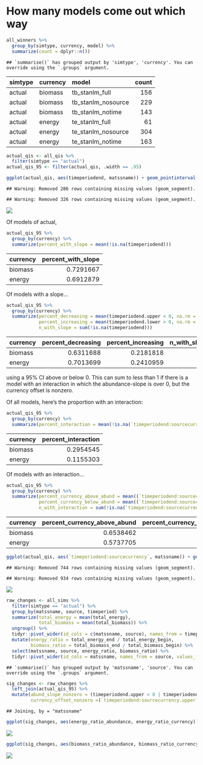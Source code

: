 How many models come out which way
================

``` r
all_winners %>%
  group_by(simtype, currency, model) %>%
  summarize(count = dplyr::n())
```

    ## `summarise()` has grouped output by 'simtype', 'currency'. You can override using the `.groups` argument.

<div class="kable-table">

| simtype | currency | model                | count |
| :------ | :------- | :------------------- | ----: |
| actual  | biomass  | tb\_stanlm\_full     |   156 |
| actual  | biomass  | tb\_stanlm\_nosource |   229 |
| actual  | biomass  | tb\_stanlm\_notime   |   143 |
| actual  | energy   | te\_stanlm\_full     |    61 |
| actual  | energy   | te\_stanlm\_nosource |   304 |
| actual  | energy   | te\_stanlm\_notime   |   163 |

</div>

``` r
actual_qis <- all_qis %>% 
  filter(simtype == "actual") 
actual_qis_95 <- filter(actual_qis, .width == .95)

ggplot(actual_qis, aes(timeperiodend, matssname)) + geom_pointinterval(aes(xmin = timeperiodend.lower, xmax = timeperiodend.upper, width = .width)) + geom_vline(xintercept = 0) + facet_wrap(vars(currency), scales = "free")
```

    ## Warning: Removed 286 rows containing missing values (geom_segment).

    ## Warning: Removed 326 rows containing missing values (geom_segment).

![](02_actual_results_nontransient_files/figure-gfm/unnamed-chunk-2-1.png)<!-- -->

Of models of actual,

``` r
actual_qis_95 %>%
  group_by(currency) %>%
  summarize(percent_with_slope = mean(!is.na(timeperiodend)))
```

<div class="kable-table">

| currency | percent\_with\_slope |
| :------- | -------------------: |
| biomass  |            0.7291667 |
| energy   |            0.6912879 |

</div>

Of models with a slope…

``` r
actual_qis_95 %>%
  group_by(currency) %>%
  summarize(percent_decreasing = mean(timeperiodend.upper < 0, na.rm = T),
            percent_increasing = mean(timeperiodend.lower > 0, na.rm = T),
            n_with_slope = sum(!is.na(timeperiodend)))
```

<div class="kable-table">

| currency | percent\_decreasing | percent\_increasing | n\_with\_slope |
| :------- | ------------------: | ------------------: | -------------: |
| biomass  |           0.6311688 |           0.2181818 |            385 |
| energy   |           0.7013699 |           0.2410959 |            365 |

</div>

using a 95% CI above or below 0. This can sum to less than 1 if there is
a model with an interaction in which the abundance-slope is over 0, but
the currency offset is nonzero.

Of all models, here’s the proportion with an interaction:

``` r
actual_qis_95 %>%
  group_by(currency) %>%
  summarize(percent_interaction = mean(!is.na(`timeperiodend:sourcecurrency`), na.rm = T))
```

<div class="kable-table">

| currency | percent\_interaction |
| :------- | -------------------: |
| biomass  |            0.2954545 |
| energy   |            0.1155303 |

</div>

Of models with an interaction…

``` r
actual_qis_95 %>%
  group_by(currency) %>%
  summarize(percent_currency_above_abund = mean((`timeperiodend:sourcecurrency.lower` >0), na.rm = T),
            percent_currency_below_abund = mean((`timeperiodend:sourcecurrency.upper` <0), na.rm = T),
            n_with_interaction = sum(!is.na(`timeperiodend:sourcecurrency`)))
```

<div class="kable-table">

| currency | percent\_currency\_above\_abund | percent\_currency\_below\_abund | n\_with\_interaction |
| :------- | ------------------------------: | ------------------------------: | -------------------: |
| biomass  |                       0.6538462 |                       0.3269231 |                  156 |
| energy   |                       0.5737705 |                       0.3606557 |                   61 |

</div>

``` r
ggplot(actual_qis, aes(`timeperiodend:sourcecurrency`, matssname)) + geom_pointinterval(aes(xmin = `timeperiodend:sourcecurrency.lower`, xmax = `timeperiodend:sourcecurrency.upper`, width = .width)) + geom_vline(xintercept = 0) + facet_wrap(vars(currency), scales = "free")
```

    ## Warning: Removed 744 rows containing missing values (geom_segment).

    ## Warning: Removed 934 rows containing missing values (geom_segment).

![](02_actual_results_nontransient_files/figure-gfm/unnamed-chunk-6-1.png)<!-- -->

``` r
raw_changes <- all_sims %>%
  filter(simtype == "actual") %>%
  group_by(matssname, source, timeperiod) %>%
  summarize(total_energy = mean(total_energy),
            total_biomass = mean(total_biomass)) %>%
  ungroup() %>%
  tidyr::pivot_wider(id_cols = c(matssname, source), names_from = timeperiod, values_from = c(total_energy, total_biomass)) %>%
  mutate(energy_ratio = total_energy_end / total_energy_begin,
         biomass_ratio = total_biomass_end / total_biomass_begin) %>%
  select(matssname, source, energy_ratio, biomass_ratio) %>%
  tidyr::pivot_wider(id_cols = matssname, names_from = source, values_from = c(energy_ratio, biomass_ratio))
```

    ## `summarise()` has grouped output by 'matssname', 'source'. You can override using the `.groups` argument.

``` r
sig_changes <- raw_changes %>%
  left_join(actual_qis_95) %>%
  mutate(abund_slope_nonzero = (timeperiodend.upper < 0 | timeperiodend.lower > 0) & !is.na(timeperiodend),
         currency_offset_nonzero =(`timeperiodend:sourcecurrency.upper` < 0 | `timeperiodend:sourcecurrency.lower` > 0) & !is.na(`timeperiodend:sourcecurrency`))
```

    ## Joining, by = "matssname"

``` r
ggplot(sig_changes, aes(energy_ratio_abundance, energy_ratio_currency)) + geom_point(alpha = .1) + geom_point(data =filter(sig_changes, abund_slope_nonzero), aes(color = currency_offset_nonzero), alpha = 1) + geom_abline(slope= 1, intercept = 0) + geom_vline(xintercept = 1) + geom_hline(yintercept = 1) + theme(legend.position = "bottom") + ggtitle("Energy")
```

![](02_actual_results_nontransient_files/figure-gfm/unnamed-chunk-7-1.png)<!-- -->

``` r
ggplot(sig_changes, aes(biomass_ratio_abundance, biomass_ratio_currency)) + geom_point(alpha = .1) + geom_point(data =filter(sig_changes, !is.na(timeperiodend)), aes(color = currency_offset_nonzero), alpha = 1) + geom_abline(slope= 1, intercept = 0) + geom_vline(xintercept = 1) + geom_hline(yintercept = 1) + theme(legend.position = "bottom") + ggtitle("Biomass")
```

![](02_actual_results_nontransient_files/figure-gfm/unnamed-chunk-7-2.png)<!-- -->
